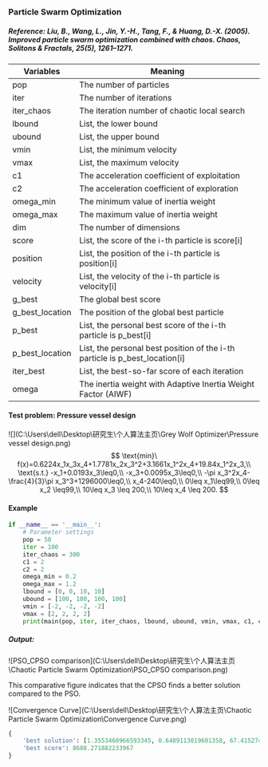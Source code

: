 ### Particle Swarm Optimization

##### Reference: Liu, B., Wang, L., Jin, Y.-H., Tang, F., & Huang, D.-X. (2005). Improved particle swarm optimization combined with chaos. Chaos, Solitons & Fractals, 25(5), 1261–1271.

| Variables       | Meaning                                                      |
| --------------- | ------------------------------------------------------------ |
| pop             | The number of particles                                      |
| iter            | The number of iterations                                     |
| iter_chaos      | The iteration number of chaotic local search                 |
| lbound          | List, the lower bound                                        |
| ubound          | List, the upper bound                                        |
| vmin            | List, the minimum velocity                                   |
| vmax            | List, the maximum velocity                                   |
| c1              | The acceleration coefficient of exploitation                 |
| c2              | The acceleration coefficient of exploration                  |
| omega_min       | The minimum value of inertia weight                          |
| omega_max       | The maximum value of inertia weight                          |
| dim             | The number of dimensions                                     |
| score           | List, the score of the i-th particle is score[i]             |
| position        | List, the position of the i-th particle is position[i]       |
| velocity        | List, the velocity of the i-th particle is velocity[i]       |
| g_best          | The global best score                                        |
| g_best_location | The position of the global best particle                     |
| p_best          | List, the personal best score of the i-th particle is p_best[i] |
| p_best_location | List, the personal best position of the i-th particle is p_best_location[i] |
| iter_best       | List, the best-so-far score of each iteration                |
| omega           | The inertia weight with Adaptive Inertia Weight Factor (AIWF) |

#### Test problem: Pressure vessel design

![](C:\Users\dell\Desktop\研究生\个人算法主页\Grey Wolf Optimizer\Pressure vessel design.png)
$$
\text{min}\ f(x)=0.6224x_1x_3x_4+1.7781x_2x_3^2+3.1661x_1^2x_4+19.84x_1^2x_3,\\
\text{s.t.} -x_1+0.0193x_3\leq0,\\
-x_3+0.0095x_3\leq0,\\
-\pi x_3^2x_4-\frac{4}{3}\pi x_3^3+1296000\leq0,\\
x_4-240\leq0,\\
0\leq x_1\leq99,\\
0\leq x_2 \leq99,\\
10\leq x_3 \leq 200,\\
10\leq x_4 \leq 200.
$$


#### Example

```python
if __name__ == '__main__':
    # Parameter settings
    pop = 50
    iter = 100
    iter_chaos = 300
    c1 = 2
    c2 = 2
    omega_min = 0.2
    omega_max = 1.2
    lbound = [0, 0, 10, 10]
    ubound = [100, 100, 100, 100]
    vmin = [-2, -2, -2, -2]
    vmax = [2, 2, 2, 2]
    print(main(pop, iter, iter_chaos, lbound, ubound, vmin, vmax, c1, c2, omega_min, omega_max))
```

##### Output:

![PSO_CPSO comparison](C:\Users\dell\Desktop\研究生\个人算法主页\Chaotic Particle Swarm Optimization\PSO_CPSO comparison.png)

This comparative figure indicates that the CPSO finds a better solution compared to the PSO.

![Convergence Curve](C:\Users\dell\Desktop\研究生\个人算法主页\Chaotic Particle Swarm Optimization\Convergence Curve.png)



```python
{
    'best solution': [1.3553460966593345, 0.6489113019601358, 67.41527440529954, 15.750952463723596], 
    'best score': 8688.271882233967
}
```

